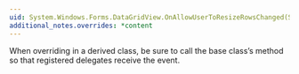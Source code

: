 ```yaml
---
uid: System.Windows.Forms.DataGridView.OnAllowUserToResizeRowsChanged(System.EventArgs)
additional_notes.overrides: *content
---
```


<p>When overriding <xref href="System.Windows.Forms.DataGridView.OnAllowUserToResizeRowsChanged(System.EventArgs)"></xref> in a derived class, be sure to call the base class’s <xref href="System.Windows.Forms.DataGridView.OnAllowUserToResizeRowsChanged(System.EventArgs)"></xref> method so that registered delegates receive the event.</p>


